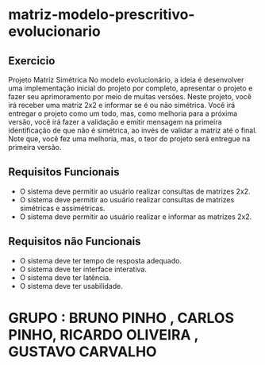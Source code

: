 # matriz-modelo-prescritivo-evolucionario

## Exercicio 
Projeto Matriz Simétrica
No modelo evolucionário, a ideia é desenvolver uma implementação inicial do projeto por completo, apresentar o projeto e fazer seu aprimoramento por meio de muitas versões.
Neste projeto, você irá receber uma matriz 2x2 e informar se é ou não simétrica. Você irá entregar o projeto como um todo, mas, como melhoria para a próxima versão, você irá fazer a validação e emitir mensagem na primeira identificação de que não é simétrica, ao invés de validar a matriz até o final.
Note que, você fez uma melhoria, mas, o teor do projeto será entregue na primeira versão.

## Requisitos Funcionais

  - O sistema deve permitir ao usuário realizar consultas de matrizes 2x2.
  - O sistema deve permitir ao usuário realizar consultas de matrizes simétricas e assimétricas.
  - O sistema deve permitir ao usuário realizar e informar as matrizes 2x2.
  
## Requisitos não Funcionais

- O sistema deve ter tempo de resposta adequado. 
- O sistema deve ter interface interativa. 
- O sistema deve ter latência.
- O sistema deve ter usabilidade.

# GRUPO : BRUNO PINHO , CARLOS PINHO, RICARDO OLIVEIRA , GUSTAVO CARVALHO
